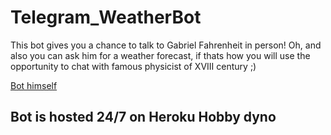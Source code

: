 # Telegram_WeatherBot
This bot gives you a chance to talk to Gabriel Fahrenheit in person! Oh, and also you can ask him for a weather forecast, if thats how you will use the opportunity to chat with famous physicist of XVIII century ;)

[Bot himself](t.me/ZvWeatherBot)

## Bot is hosted 24/7 on Heroku Hobby dyno
